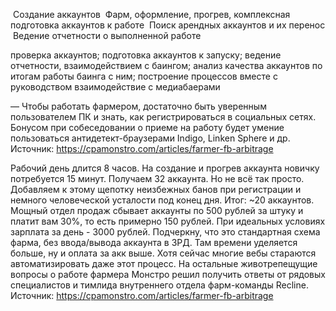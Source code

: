 ️ Создание аккаунтов
️ Фарм, оформление, прогрев, комплексная подготовка аккаунтов к работе
️ Поиск арендных аккаунтов и их перенос
️ Ведение отчетности о выполненной работе

проверка аккаунтов;
подготовка аккаунтов к запуску;
ведение отчетности, взаимодействием с баингом;
анализ качества аккаунтов по итогам работы баинга с ним;
построение процессов вместе с руководством
взаимодействие с медиабаерами


— Чтобы работать фармером, достаточно быть уверенным пользователем ПК и знать, как регистрироваться в социальных сетях. Бонусом при собеседовании о приеме на работу будет умение пользоваться антидетект-браузерами Indigo, Linken Sphere и др.
Источник: https://cpamonstro.com/articles/farmer-fb-arbitrage

Рабочий день длится 8 часов. На создание и прогрев аккаунта новичку потребуется 15 минут. Получаем 32 аккаунта. Но не всё так просто. Добавляем к этому щепотку неизбежных банов при регистрации и немного человеческой усталости под конец дня. Итог: ~20 аккаунтов. Мощный отдел продаж сбывает аккаунты по 500 рублей за штуку и платит вам 30%, то есть примерно 150 рублей. При идеальных условиях зарплата за день - 3000 рублей. Подчеркну, что это стандартная схема фарма, без ввода/вывода аккаунта в ЗРД. Там времени уделяется больше, ну и оплата за акк выше. Хотя сейчас многие вебы стараются автоматизировать даже этот процесс.
На остальные животрепещущие вопросы о работе фармера Монстро решил получить ответы от рядовых специалистов и тимлида внутреннего отдела фарм-команды Recline.
Источник: https://cpamonstro.com/articles/farmer-fb-arbitrage
